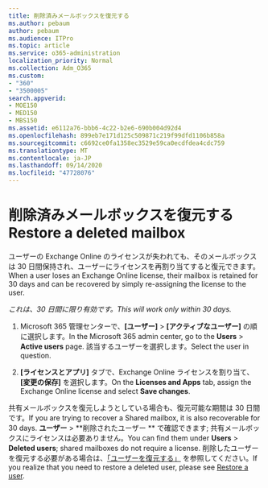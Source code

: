 ```yaml
---
title: 削除済みメールボックスを復元する
ms.author: pebaum
author: pebaum
ms.audience: ITPro
ms.topic: article
ms.service: o365-administration
localization_priority: Normal
ms.collection: Adm_O365
ms.custom:
- "360"
- "3500005"
search.appverid:
- MOE150
- MED150
- MBS150
ms.assetid: e6112a76-bbb6-4c22-b2e6-690b004d92d4
ms.openlocfilehash: 899eb7e171d125c509871c219f99dfd1106b858a
ms.sourcegitcommit: c6692ce0fa1358ec3529e59ca0ecdfdea4cdc759
ms.translationtype: MT
ms.contentlocale: ja-JP
ms.lasthandoff: 09/14/2020
ms.locfileid: "47728076"
---
```

# <a name="restore-a-deleted-mailbox"></a><span data-ttu-id="8bea2-102">削除済みメールボックスを復元する</span><span class="sxs-lookup"><span data-stu-id="8bea2-102">Restore a deleted mailbox</span></span>

<span data-ttu-id="8bea2-103">ユーザーの Exchange Online のライセンスが失われても、そのメールボックスは 30 日間保持され、ユーザーにライセンスを再割り当てすると復元できます。</span><span class="sxs-lookup"><span data-stu-id="8bea2-103">When a user loses an Exchange Online license, their mailbox is retained for 30 days and can be recovered by simply re-assigning the license to the user.</span></span>
  
 <span data-ttu-id="8bea2-104">*これは、30 日間に限り有効です。*</span><span class="sxs-lookup"><span data-stu-id="8bea2-104">*This will work only within 30 days.*</span></span>  
  
1. <span data-ttu-id="8bea2-105">Microsoft 365 管理センターで、**[ユーザー]** \> **[アクティブなユーザー]** の順に選択します。</span><span class="sxs-lookup"><span data-stu-id="8bea2-105">In the Microsoft 365 admin center, go to the **Users** \> **Active users** page.</span></span> <span data-ttu-id="8bea2-106">該当するユーザーを選択します。</span><span class="sxs-lookup"><span data-stu-id="8bea2-106">Select the user in question.</span></span>

2. <span data-ttu-id="8bea2-107">**[ライセンスとアプリ]** タブで、Exchange Online ライセンスを割り当て、**[変更の保存]** を選択します。</span><span class="sxs-lookup"><span data-stu-id="8bea2-107">On the **Licenses and Apps** tab, assign the Exchange Online license and select **Save changes**.</span></span>

<span data-ttu-id="8bea2-108">共有メールボックスを復元しようとしている場合も、復元可能な期間は 30 日間です。</span><span class="sxs-lookup"><span data-stu-id="8bea2-108">If you are trying to recover a Shared mailbox, it is also recoverable for 30 days.</span></span> <span data-ttu-id="8bea2-109">**ユーザー** \> \*\*削除されたユーザー \*\* で確認できます; 共有メールボックスにライセンスは必要ありません。</span><span class="sxs-lookup"><span data-stu-id="8bea2-109">You can find them under **Users** \> **Deleted users**; shared mailboxes do not require a license.</span></span> <span data-ttu-id="8bea2-110">削除したユーザーを復元する必要がある場合は、[「ユーザーを復元する」](https://docs.microsoft.com/microsoft-365/admin/add-users/restore-user) を参照してください。</span><span class="sxs-lookup"><span data-stu-id="8bea2-110">If you realize that you need to restore a deleted user, please see [Restore a user](https://docs.microsoft.com/microsoft-365/admin/add-users/restore-user).</span></span>
  